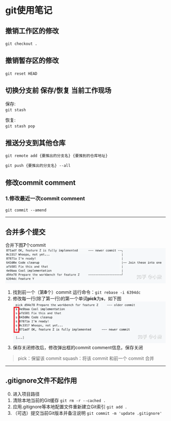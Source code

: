 # git使用笔记

## 撤销工作区的修改

`git checkout .`


## 撤销暂存区的修改

`git reset HEAD`


## 切换分支前 保存/恢复 当前工作现场

保存:  
`git stash`

恢复:  
`git stash pop`

## 推送分支到其他仓库

`git remote add {要推出的分支名} {要推到的仓库地址}`

`git push {要推出的分支名} --all`

## 修改commit comment

### 1.修改最近一次commit comment

``git commit --amend``

---

## 合并多个提交

合并下图**7**个commit
![](../resources/img/mergeCommit1.webp)

1. 找到前一个（第**8**个）commit
   运行命令：``git rebase -i 6394dc``
2. 修改每一行(除了第一行)的第一个单词**pick**为**s**，如下图
   ![](../resources/img/mergeCommit2.png)
3. 保存关闭修改后，修改弹出框的commit comment信息，保存关闭

> pick：保留该 commit
> squash：将该 commit 和前一个 commit 合并

---

## .gitignore文件不起作用

0. 进入项目路径
1. 清除本地当前的Git缓存
   ``git rm -r --cached .``
2. 应用.gitignore等本地配置文件重新建立Git索引
   ``git add .``
3. （可选）提交当前Git版本并备注说明
   ``git commit -m 'update .gitignore'``